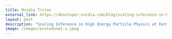 ```yaml
---
title: Nvidia Triton
external_link: https://developer.nvidia.com/blog/scaling-inference-in-high-energy-particle-physics-at-fermilab-using-nvidia-tri
layout: post
description: "Scaling Inference in High Energy Particle Physics at Fermilab Using NVIDIA Triton Inference Server"
image: /images/protodune1-s.jpeg
---
```

